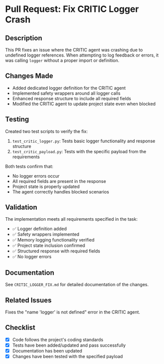 # Pull Request: Fix CRITIC Logger Crash

## Description
This PR fixes an issue where the CRITIC agent was crashing due to undefined logger references. When attempting to log feedback or errors, it was calling `logger` without a proper import or definition.

## Changes Made
- Added dedicated logger definition for the CRITIC agent
- Implemented safety wrappers around all logger calls
- Enhanced response structure to include all required fields
- Modified the CRITIC agent to update project state even when blocked

## Testing
Created two test scripts to verify the fix:
1. `test_critic_logger.py`: Tests basic logger functionality and response structure
2. `test_critic_payload.py`: Tests with the specific payload from the requirements

Both tests confirm that:
- No logger errors occur
- All required fields are present in the response
- Project state is properly updated
- The agent correctly handles blocked scenarios

## Validation
The implementation meets all requirements specified in the task:
- ✅ Logger definition added
- ✅ Safety wrappers implemented
- ✅ Memory logging functionality verified
- ✅ Project state inclusion confirmed
- ✅ Structured response with required fields
- ✅ No logger errors

## Documentation
See `CRITIC_LOGGER_FIX.md` for detailed documentation of the changes.

## Related Issues
Fixes the "name 'logger' is not defined" error in the CRITIC agent.

## Checklist
- [x] Code follows the project's coding standards
- [x] Tests have been added/updated and pass successfully
- [x] Documentation has been updated
- [x] Changes have been tested with the specified payload
